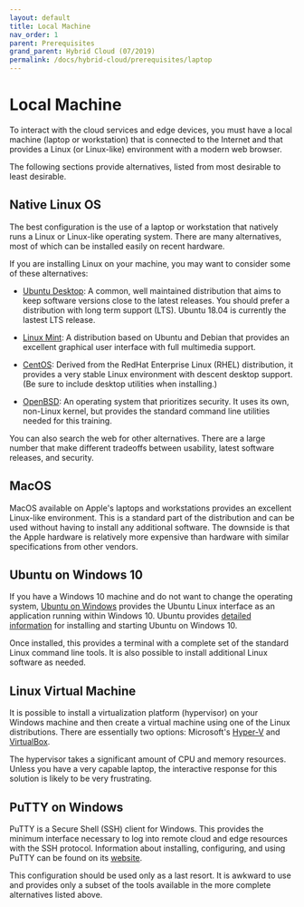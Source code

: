 ```yaml
---
layout: default
title: Local Machine
nav_order: 1
parent: Prerequisites
grand_parent: Hybrid Cloud (07/2019)
permalink: /docs/hybrid-cloud/prerequisites/laptop
---
```


# Local Machine

To interact with the cloud services and edge devices, you must have a
local machine (laptop or workstation) that is connected to the
Internet and that provides a Linux (or Linux-like) environment with a
modern web browser.

The following sections provide alternatives, listed from most
desirable to least desirable.

## Native Linux OS

The best configuration is the use of a laptop or workstation that
natively runs a Linux or Linux-like operating system. There are many
alternatives, most of which can be installed easily on recent
hardware.

If you are installing Linux on your machine, you may want to consider
some of these alternatives:

 - [Ubuntu Desktop](https://ubuntu.com/download/desktop): A common,
   well maintained distribution that aims to keep software versions
   close to the latest releases. You should prefer a distribution with
   long term support (LTS). Ubuntu 18.04 is currently the lastest LTS
   release.

 - [Linux Mint](https://www.linuxmint.com/): A distribution based on
   Ubuntu and Debian that provides an excellent graphical user
   interface with full multimedia support.

 - [CentOS](https://www.centos.org/): Derived from the RedHat
   Enterprise Linux (RHEL) distribution, it provides a very stable
   Linux environment with descent desktop support. (Be sure to include
   desktop utilities when installing.)

 - [OpenBSD](https://www.openbsd.org/): An operating system that
   prioritizes security. It uses its own, non-Linux kernel, but
   provides the standard command line utilities needed for this
   training.

You can also search the web for other alternatives. There are a large
number that make different tradeoffs between usability, latest
software releases, and security.

## MacOS

MacOS available on Apple's laptops and workstations provides an
excellent Linux-like environment. This is a standard part of the
distribution and can be used without having to install any additional
software. The downside is that the Apple hardware is relatively more
expensive than hardware with similar specifications from other
vendors. 

## Ubuntu on Windows 10

If you have a Windows 10 machine and do not want to change the
operating system, [Ubuntu on
Windows](https://www.microsoft.com/en-us/p/ubuntu/9nblggh4msv6)
provides the Ubuntu Linux interface as an application running within
Windows 10. Ubuntu provides [detailed
information](https://tutorials.ubuntu.com/tutorial/tutorial-ubuntu-on-windows)
for installing and starting Ubuntu on Windows 10.

Once installed, this provides a terminal with a complete set of the
standard Linux command line tools. It is also possible to install
additional Linux software as needed. 

## Linux Virtual Machine

It is possible to install a virtualization platform (hypervisor) on
your Windows machine and then create a virtual machine using one of
the Linux distributions. There are essentially two options:
Microsoft's
[Hyper-V](https://docs.microsoft.com/en-us/virtualization/hyper-v-on-windows/about/)
and [VirtualBox](https://www.virtualbox.org/).

The hypervisor takes a significant amount of CPU and memory
resources. Unless you have a very capable laptop, the interactive
response for this solution is likely to be very frustrating.

## PuTTY on Windows

PuTTY is a Secure Shell (SSH) client for Windows. This provides the
minimum interface necessary to log into remote cloud and edge
resources with the SSH protocol. Information about installing,
configuring, and using PuTTY can be found on its
[website](https://www.chiark.greenend.org.uk/~sgtatham/putty/).

This configuration should be used only as a last resort. It is awkward
to use and provides only a subset of the tools available in the more
complete alternatives listed above.


